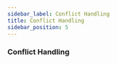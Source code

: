 ```yaml
---
sidebar_label: Conflict Handling
title: Conflict Handling
sidebar_position: 5
---
```


### Conflict Handling